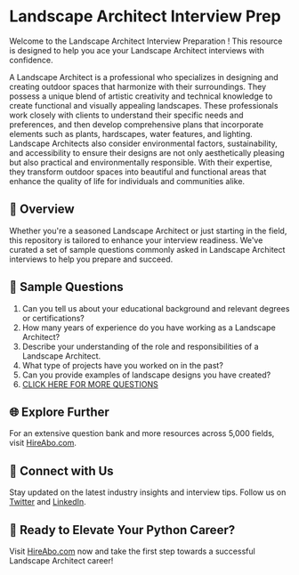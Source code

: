 # Landscape Architect Interview Prep

Welcome to the Landscape Architect Interview Preparation ! This resource is designed to help you ace your Landscape Architect interviews with confidence.

A Landscape Architect is a professional who specializes in designing and creating outdoor spaces that harmonize with their surroundings. They possess a unique blend of artistic creativity and technical knowledge to create functional and visually appealing landscapes. These professionals work closely with clients to understand their specific needs and preferences, and then develop comprehensive plans that incorporate elements such as plants, hardscapes, water features, and lighting. Landscape Architects also consider environmental factors, sustainability, and accessibility to ensure their designs are not only aesthetically pleasing but also practical and environmentally responsible. With their expertise, they transform outdoor spaces into beautiful and functional areas that enhance the quality of life for individuals and communities alike.

## 🚀 Overview

Whether you're a seasoned Landscape Architect or just starting in the field, this repository is tailored to enhance your interview readiness. We've curated a set of sample questions commonly asked in Landscape Architect interviews to help you prepare and succeed.

## 📝 Sample Questions

1. Can you tell us about your educational background and relevant degrees or certifications?
2. How many years of experience do you have working as a Landscape Architect?
3. Describe your understanding of the role and responsibilities of a Landscape Architect.
4. What type of projects have you worked on in the past?
5. Can you provide examples of landscape designs you have created?
6. [CLICK HERE FOR MORE QUESTIONS](https://hireabo.com/job/6_3_4/Landscape%20Architect)

## 🌐 Explore Further

For an extensive question bank and more resources across 5,000 fields, visit [HireAbo.com](https://www.hireabo.com).

## 📱 Connect with Us

Stay updated on the latest industry insights and interview tips. Follow us on [Twitter](https://twitter.com/hireabo) and [LinkedIn](https://www.linkedin.com/in/hire-abo-3609972a8/).

## 🚀 Ready to Elevate Your Python Career?

Visit [HireAbo.com](https://www.hireabo.com) now and take the first step towards a successful Landscape Architect career!